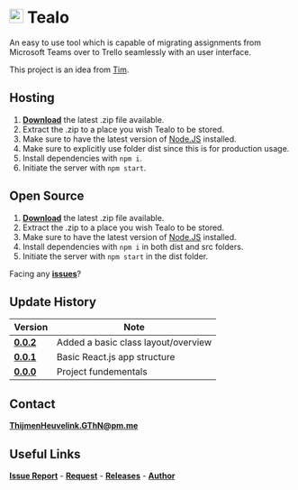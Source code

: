 # <img src="https://i.imgur.com/ItE38Tl.png" width="25"> Tealo
An easy to use tool which is capable of migrating assignments from Microsoft Teams over to Trello seamlessly with an user interface.

This project is an idea from [Tim](https://github.com/DarkTiger512).

## Hosting
1. [**Download**](https://github.com/ThijmenGThN/Tealo/releases) the latest .zip file available.
2. Extract the .zip to a place you wish Tealo to be stored.
3. Make sure to have the latest version of [Node.JS](https://nodejs.org/) installed.
4. Make sure to explicitly use folder dist since this is for production usage.
5. Install dependencies with ```npm i```.
6. Initiate the server with ```npm start```.

## Open Source
1. [**Download**](https://github.com/ThijmenGThN/Tealo/releases) the latest .zip file available.
2. Extract the .zip to a place you wish Tealo to be stored.
3. Make sure to have the latest version of [Node.JS](https://nodejs.org/) installed.
4. Install dependencies with ```npm i``` in both dist and src folders.
5. Initiate the server with ```npm start``` in the dist folder.

Facing any [**issues**](https://github.com/ThijmenGThN/Tealo/issues)?

## Update History
Version | Note
-|-
[**0.0.2**](https://github.com/ThijmenGThN/Tealo/releases/tag/0.0.2) | Added a basic class layout/overview
[**0.0.1**](https://github.com/ThijmenGThN/Tealo/releases/tag/0.0.1) | Basic React.js app structure
[**0.0.0**](https://github.com/ThijmenGThN/Tealo/releases/tag/0.0.0) | Project fundementals

## Contact
[**ThijmenHeuvelink.GThN@pm.me**](mailto:ThijmenHeuvelink.GThN@pm.me)

## Useful Links
[**Issue Report**](https://github.com/ThijmenGThN/Tealo/issues) - [**Request**](https://github.com/ThijmenGThN/Tealo/pulls) - [**Releases**](https://github.com/ThijmenGThN/Tealo/releases) - [**Author**](https://github.com/ThijmenGThN)
